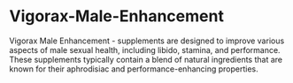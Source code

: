 # Vigorax-Male-Enhancement
Vigorax Male Enhancement - supplements are designed to improve various aspects of male sexual health, including libido, stamina, and performance. These supplements typically contain a blend of natural ingredients that are known for their aphrodisiac and performance-enhancing properties.
